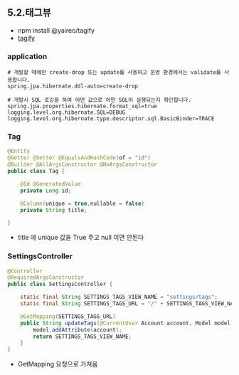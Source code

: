 ## 5.2.태그뷰

* npm install @yaireo/tagify
* [tagify](https://yaireo.github.io/tagify/)

### application
```properties
# 개발할 때에만 create-drop 또는 update를 사용하고 운영 환경에서는 validate를 사용합니다.
spring.jpa.hibernate.ddl-auto=create-drop

# 개발시 SQL 로깅을 하여 어떤 값으로 어떤 SQL이 실행되는지 확인합니다.
spring.jpa.properties.hibernate.format_sql=true
logging.level.org.hibernate.SQL=DEBUG
logging.level.org.hibernate.type.descriptor.sql.BasicBinder=TRACE
```

### Tag
```java
@Entity
@Getter @Setter @EqualsAndHashCode(of = "id")
@Builder @AllArgsConstructor @NoArgsConstructor
public class Tag {

    @Id @GeneratedValue
    private Long id;

    @Column(unique = true,nullable = false)
    private String title;

}

```

* title 에 unique 값을 True 주고 null 이면 안된다

### SettingsController
```java
@Controller
@RequiredArgsConstructor
public class SettingsController {

    static final String SETTINGS_TAGS_VIEW_NAME = "settings/tags";
    static final String SETTINGS_TAGS_URL = "/" + SETTINGS_TAGS_VIEW_NAME;

    @GetMapping(SETTINGS_TAGS_URL)
    public String updateTags(@CurrentUser Account account, Model model) {
        model.addAttribute(account);
        return SETTINGS_TAGS_VIEW_NAME;
    }
}
```

* GetMapping 요청으로 가져옴